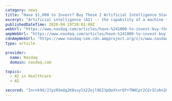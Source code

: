 ```yaml
---
category: news
title: "Have $1,000 to Invest? Buy These 2 Artificial Intelligence Stocks Now"
excerpt: "Artificial intelligence (AI) -- the capability of a machine to mimic intelligent human behavior -- is a huge growth trend. The tech is being used to smarten up countless things la"
publishedDateTime: 2020-04-19T20:01:00Z
webUrl: "https://www.nasdaq.com/articles/have-%241000-to-invest-buy-these-2-artificial-intelligence-stocks-now-2020-04-19?time=1587323042"
ampWebUrl: "https://www.nasdaq.com/articles/have-%241000-to-invest-buy-these-2-artificial-intelligence-stocks-now-2020-04-19?amp"
cdnAmpWebUrl: "https://www-nasdaq-com.cdn.ampproject.org/c/s/www.nasdaq.com/articles/have-%241000-to-invest-buy-these-2-artificial-intelligence-stocks-now-2020-04-19?amp"
type: article

provider:
  name: Nasdaq
  domain: nasdaq.com

topics:
  - AI in Healthcare
  - AI

secured: "Inrnk9d/JJyzR5eUg2K8sxylX2Zejl9GI3pQoXtvrQY+TNHCpr2CGrICoknZevs774RLPHPjXgD3quJrRTlln5GkObPYUFOONGSbfCuqaEIDkhmDVggqtX8HZRbYEJcjp0MjB3HRXwrfJ1cMVexdF9Ezs1MNWuSJHuPEhHQCwZBjxSpwp3w8iPGSVkYqWKLUJsmLAicjS5RRcgbXMm10uYdZob4TCM/iMHsdElGxiy6FtoPDzG3MYTutUpPKIUQYen2pMTjz/pVBLbhDMI5oURQML9CK+BmWdoPBnKQ8p4SNBooSu0WQNNp7GJe8kc0ZWnkiiAH9mHgbwj6fSXrwdV9pBoW4AKPt9kyJyHVmZXtN4b4DZVttVX0NQy+WFScYXX/ON+xQFT0TgeQ/dYsSrLNztASKRLeKK2PtGeZPx98xC1emYtWovEBZqTmTK09f59OfCkBhFZdcOLf8Jf+GsxpCAx8mFGqfDPTe1Vjep4Y=;JZmTlxYzNUowY6XJ65GQFA=="
---
```


